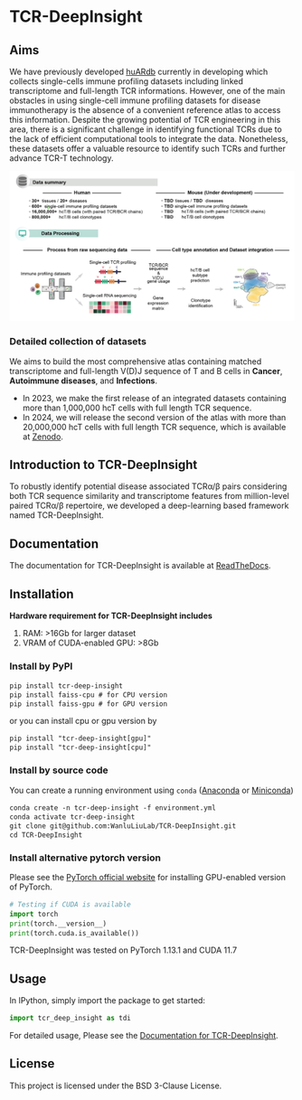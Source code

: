 # TCR-DeepInsight

## Aims

We have previously developed [huARdb](https://huarc.net/v2/) currently in developing which collects single-cells immune profiling datasets including linked transcriptome and full-length TCR informations. However, one of the main obstacles in using single-cell immune profiling datasets for disease immunotherapy is the absence of a convenient reference atlas to access this information. Despite the growing potential of TCR engineering in this area, there is a significant challenge in identifying functional TCRs due to the lack of efficient computational tools to integrate the data. Nonetheless, these datasets offer a valuable resource to identify such TCRs and further advance TCR-T technology.

<img src="./imgs/img1.png" alt="TCRDeepInsight" style="zoom:150%;" />

### Detailed collection of datasets

We aims to build the most comprehensive atlas containing matched transcriptome and full-length V(D)J sequence of T and B cells in **Cancer**, **Autoimmune diseases**, and **Infections**. 


- In 2023, we make the first release of an integrated datasets containing more than 1,000,000 hcT cells with full length TCR sequence.
- In 2024, we will release the second version of the atlas with more than 20,000,000 hcT cells with full length TCR sequence, which is available at [Zenodo](https://zenodo.org/uploads/12741480).


## Introduction to TCR-DeepInsight

To robustly identify potential disease associated TCRα/β pairs considering both TCR sequence similarity and transcriptome features from million-level paired TCRα/β repertoire, we developed a deep-learning based framework named TCR-DeepInsight. 

## Documentation 

The documentation for TCR-DeepInsight is available at [ReadTheDocs](https://tcr-deepinsight.readthedocs.io/en/latest/index.html).

## Installation


**Hardware requirement for TCR-DeepInsight includes**
1. RAM: >16Gb for larger dataset
2. VRAM of CUDA-enabled GPU: >8Gb 

### Install by PyPI

```shell
pip install tcr-deep-insight
pip install faiss-cpu # for CPU version
pip install faiss-gpu # for GPU version
```

or you can install cpu or gpu version by

```shell
pip install "tcr-deep-insight[gpu]"
pip install "tcr-deep-insight[cpu]"
```

### Install by source code


You can create a running environment using `conda` ([Anaconda](https://www.anaconda.com/download#Downloads) or [Miniconda](https://docs.conda.io/en/main/miniconda.html))

```shell
conda create -n tcr-deep-insight -f environment.yml
conda activate tcr-deep-insight
git clone git@github.com:WanluLiuLab/TCR-DeepInsight.git
cd TCR-DeepInsight
```

### Install alternative pytorch version

Please see the [PyTorch official website](https://pytorch.org/) for installing GPU-enabled version of PyTorch.

```python
# Testing if CUDA is available
import torch
print(torch.__version__)
print(torch.cuda.is_available())
```

TCR-DeepInsight was tested on PyTorch 1.13.1 and CUDA 11.7

## Usage


In IPython, simply import the package to get started:


```python
import tcr_deep_insight as tdi 
```

For detailed usage, Please see the [Documentation for TCR-DeepInsight](https://tcr-deepinsight.readthedocs.io/en/latest/index.html).

## License

This project is licensed under the BSD 3-Clause License.